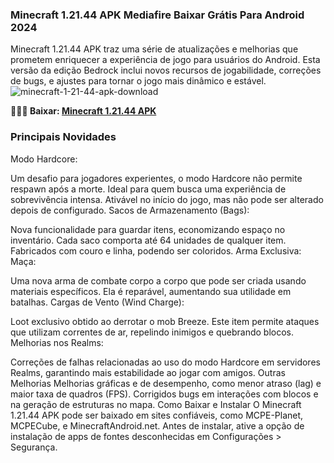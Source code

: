 ### Minecraft 1.21.44 APK Mediafire Baixar Grátis Para Android 2024
Minecraft 1.21.44 APK traz uma série de atualizações e melhorias que prometem enriquecer a experiência de jogo para usuários do Android. Esta versão da edição Bedrock inclui novos recursos de jogabilidade, correções de bugs, e ajustes para tornar o jogo mais dinâmico e estável.
![minecraft-1-21-44-apk-download](https://github.com/user-attachments/assets/9ea96c67-be61-4600-b2c3-2cc6ac54d74f)

**🌈🙋‍♀️ Baixar: [Minecraft 1.21.44 APK](https://modilimitado.io/pt/minecraft-apk)**

### Principais Novidades
Modo Hardcore:

Um desafio para jogadores experientes, o modo Hardcore não permite respawn após a morte. Ideal para quem busca uma experiência de sobrevivência intensa.
Ativável no início do jogo, mas não pode ser alterado depois de configurado.
Sacos de Armazenamento (Bags):

Nova funcionalidade para guardar itens, economizando espaço no inventário. Cada saco comporta até 64 unidades de qualquer item.
Fabricados com couro e linha, podendo ser coloridos.
Arma Exclusiva: Maça:

Uma nova arma de combate corpo a corpo que pode ser criada usando materiais específicos. Ela é reparável, aumentando sua utilidade em batalhas.
Cargas de Vento (Wind Charge):

Loot exclusivo obtido ao derrotar o mob Breeze. Este item permite ataques que utilizam correntes de ar, repelindo inimigos e quebrando blocos.
Melhorias nos Realms:

Correções de falhas relacionadas ao uso do modo Hardcore em servidores Realms, garantindo mais estabilidade ao jogar com amigos.
Outras Melhorias
Melhorias gráficas e de desempenho, como menor atraso (lag) e maior taxa de quadros (FPS).
Corrigidos bugs em interações com blocos e na geração de estruturas no mapa.
Como Baixar e Instalar
O Minecraft 1.21.44 APK pode ser baixado em sites confiáveis, como MCPE-Planet, MCPECube, e MinecraftAndroid.net. Antes de instalar, ative a opção de instalação de apps de fontes desconhecidas em Configurações > Segurança.
